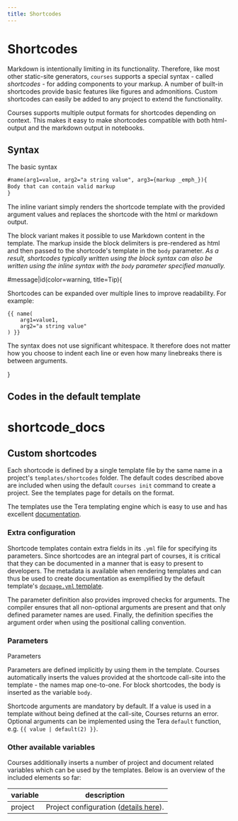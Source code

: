 ```yaml
---
title: Shortcodes
---
```


# Shortcodes

Markdown is intentionally limiting in its functionality. Therefore, like most other static-site generators,
`courses` supports a special syntax - called *shortcodes* - for adding components to your markup. A number of built-in
shortcodes provide basic features like figures and admonitions. Custom shortcodes can easily be added to any project
to extend the functionality.

Courses supports multiple output formats for shortcodes depending on context. This makes it easy to make shortcodes compatible with both html-output and the markdown output in notebooks. 

## Syntax

The basic syntax

[//]: # (TODO: Fix this section)

```txt
#name(arg1=value, arg2="a string value", arg3={markup _emph_}){
Body that can contain valid markup
}
```

The inline variant simply renders the shortcode template with the provided argument values and replaces the shortcode
with the html or markdown output.

The block variant makes it possible to use Markdown content in the template. The markup inside the block delimiters
is pre-rendered as html and then passed to the shortcode's template in the `body` parameter. *As a result, shortcodes
typically written using the block syntax can also be written using the inline syntax with the `body` parameter
specified manually.*

#message|id(color=warning, title=Tip){

Shortcodes can be expanded over multiple lines to improve readability. For example:

```plain
{{ name(
    arg1=value1, 
    arg2="a string value"
) }}
```

The syntax does not use significant whitespace. It therefore does not matter how you choose to indent each line or even
how many linebreaks there is between arguments.

}

## Codes in the default template

# shortcode_docs

## Custom shortcodes

Each shortcode is defined by a single template file by the same name in a project's `templates/shortcodes` folder. The
default codes described above are included when using the default `courses init` command to create a project. See the 
templates page for details on the format.

The templates use the Tera templating engine which is easy to use and has
excellent [documentation](https://tera.netlify.app/).

### Extra configuration
Shortcode templates contain extra fields in its `.yml` file for specifying its parameters. Since shortcodes 
are an integral part of courses, it is critical that they can be documented in a manner that is easy to present to 
developers. The metadata is available when rendering templates and can thus be used to create documentation as 
exemplified by the default template's [`docpage.yml` template](https://github.com/coursesproject/courses-template-default/blob/main/templates/shortcodes/docpage.yml).

The parameter definition also provides improved checks for arguments. The compiler ensures that all non-optional 
arguments are present and that only defined parameter names are used. Finally, the definition specifies the argument 
order when using the positional calling convention.

### Parameters

Parameters 

Parameters are defined implicitly by using them in the template. Courses automatically inserts the values provided at
the shortcode call-site into the template - the names map one-to-one. For block shortcodes, the body is inserted as the
variable `body`.

Shortcode arguments are mandatory by default. If a value is used in a template without being defined at the call-site,
Courses returns an error. Optional arguments can be implemented using the Tera `default` function,
e.g. `{{ value | default(2) }}`.

### Other available variables

Courses additionally inserts a number of project and document related variables which can be used by the templates.
Below is an overview of the included elements so far:

| variable | description                               |
|----------|-------------------------------------------|
| project  | Project configuration ([details here]()). |